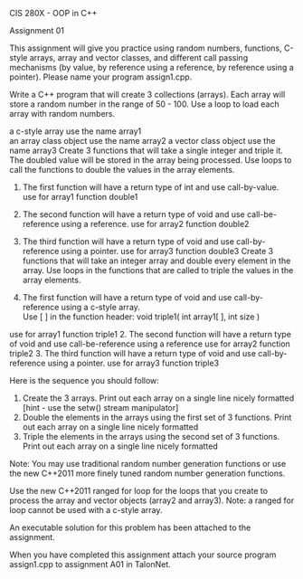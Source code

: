 CIS 280X - OOP in C++

Assignment 01

This assignment will give you practice using random numbers, functions, C-style arrays, array and vector classes, and different call passing mechanisms (by value, by reference using a reference, by reference using a pointer). Please name your program assign1.cpp.

Write a C++ program that will create 3 collections (arrays). Each array will store a random number in the range of  50 - 100. Use  a loop to load each array with random numbers.

a c-style array	use the name array1  
an array class object	use the name array2
a vector class object	use the name array3
Create 3 functions that will take a single integer and triple it. The doubled value will be stored in the array being processed. Use loops to call the functions to double the values in the array elements.

1.  The first  function will have a return type of int  and use call-by-value. 
use for array1      function double1
2.  The second function will have a return type of void and use call-be-reference using a reference.
use for array2      function double2
3.  The third  function will have a return type of void and use call-by-reference using a pointer.
use for array3      function double3
Create 3 functions that will take an integer array and double every element in the array. Use loops in the functions that are called to triple the values in the array elements.

1.  The first  function will have a return type of void and use call-by-reference using a c-style array.         
     Use [ ] in  the function header: void triple1( int array1[ ], int size )   

use for array1      function triple1
2.  The second function will have a return type of void and use call-be-reference using a reference
use for array2      function triple2
3.  The third  function will have a return type of void and use call-by-reference using a pointer.
use for array3      function triple3
    
Here is the sequence you should follow:
  
  1.  Create the 3 arrays. Print out each array on a single line nicely formatted   [hint - use the setw() stream manipulator]
  2.  Double the elements in the arrays using the first  set of 3 functions. Print out each array on a single line nicely formatted
  3.  Triple the elements in the arrays using the second set of 3 functions. Print out each array on a single line nicely formatted
 
Note:  You may use traditional random number generation functions or use the new C++2011 more finely tuned random number generation functions. 
   
Use the new C++2011 ranged for loop for the loops that you create to process the array and vector objects (array2 and array3). Note:  a ranged for loop cannot be used with a c-style array.
 
An executable solution for this problem has been attached to the assignment.
  
When you have completed this assignment attach your source program assign1.cpp to assignment A01 in TalonNet.
